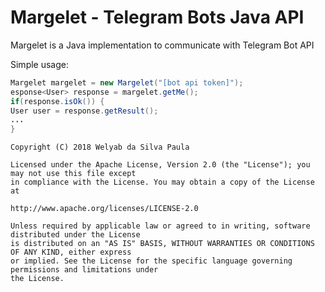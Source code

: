 # Margelet - Telegram Bots Java API

Margelet is a Java implementation to communicate with Telegram Bot API

Simple usage:

```java
Margelet margelet = new Margelet("[bot api token]");
esponse<User> response = margelet.getMe();
if(response.isOk()) {
User user = response.getResult();
...
}
```

```
Copyright (C) 2018 Welyab da Silva Paula

Licensed under the Apache License, Version 2.0 (the "License"); you may not use this file except
in compliance with the License. You may obtain a copy of the License at

http://www.apache.org/licenses/LICENSE-2.0

Unless required by applicable law or agreed to in writing, software distributed under the License
is distributed on an "AS IS" BASIS, WITHOUT WARRANTIES OR CONDITIONS OF ANY KIND, either express
or implied. See the License for the specific language governing permissions and limitations under
the License.
```
